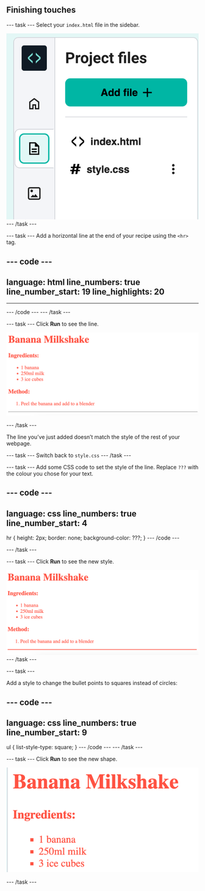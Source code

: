 ## Finishing touches

--- task ---
Select your `index.html` file in the sidebar.

![Sidebar of the code editor showing two files - index.html and style.css](images/recipe-sidebar.png)
--- /task ---

--- task ---
Add a horizontal line at the end of your recipe using the `<hr>` tag.

--- code ---
---
language: html
line_numbers: true
line_number_start: 19
line_highlights: 20
---
</ol>
<hr>
--- /code ---
--- /task ---

--- task --- 
Click **Run** to see the line.

![A banana milkshake recipe in light red text with a grey line underneath it](images/recipe-hr.png)

--- /task ---

The line you’ve just added doesn’t match the style of the rest of your webpage.

--- task ---
Switch back to `style.css` 
--- /task ---

--- task ---
Add some CSS code to set the style of the line. Replace `???` with the colour you chose for your text.

--- code ---
---
language: css
line_numbers: true
line_number_start: 4
---
hr {
    height: 2px;
    border: none;
    background-color: ???;
}
--- /code ---

--- /task ---

--- task ---
Click **Run** to see the new style.

![A recipe for banana milkshake in light red with a light red line underneath it](images/recipe-hr-css.png)
--- /task ---

--- task ---

Add a style to change the bullet points to squares instead of circles:

--- code ---
---
language: css
line_numbers: true
line_number_start: 9
---
ul {
    list-style-type: square;
}
--- /code ---
--- /task ---

--- task ---
Click **Run** to see the new shape.

![A recipe for banana milkshake with bullet points in the shape of squares](images/recipe-ul-css.png)

--- /task ---
